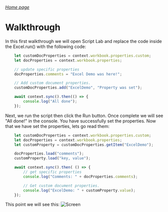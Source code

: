 _[Home page](../index.md)_



# Walkthrough

In this first walkthrough we will open Script Lab and replace the code inside the Excel.run() with the following code:

```javascript
    let customDocProperties = context.workbook.properties.custom;
    let docProperties = context.workbook.properties;

    // update specific properties
    docProperties.comments = "Excel Demo was here!";

    // Add custom document properties.
    customDocProperties.add("ExcelDemo", "Property was set");

    await context.sync().then(() => {
        console.log("All done");
    });
```

Next, we run the script then click the Run button. Once complete we will see "All done!" in the console. You have successfully set the properties. Now that we have set the properties, lets go read them:

```javascript
    let customDocProperties = context.workbook.properties.custom;
    let docProperties = context.workbook.properties;
    let customProperty = customDocProperties.getItem("ExcelDemo");

    docProperties.load("comments");
    customProperty.load("key, value");

    await context.sync().then( () => {
        // get specific properties
        console.log("Comments: " + docProperties.comments);

        // Get custom document properties.
        console.log("ExcelDemo: " + customProperty.value);
    });
```

This point we will see this:
![Screen](/images/walkthrough.png)
